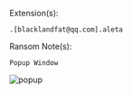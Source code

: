 Extension(s): 
```
.[blacklandfat@qq.com].aleta
```
Ransom Note(s): 
```
Popup Window
```
![popup](https://github.com/user-attachments/assets/8c6a1410-6f56-42b3-85e4-a1b4c1c2803d)
